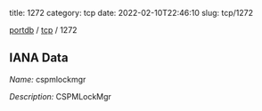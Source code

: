 title: 1272
category: tcp
date: 2022-02-10T22:46:10
slug: tcp/1272

[portdb](/) / [tcp](/category/tcp.html) / 1272


## IANA Data

_Name:_ cspmlockmgr

_Description:_ CSPMLockMgr

